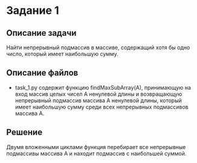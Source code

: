 # Задание 1

## Описание задачи

Найти непрерывный подмассив в массиве, содержащий хотя бы одно число, который имеет наибольшую сумму.

## Описание файлов
- task_1.py содержит функцию findMaxSubArray(A), принимающую на вход массив целых чисел А ненулевой длины и возвращающую непрерывный подмассив массива А ненулевой длины,
который имеет наибольшую сумму среди всех непрерывных подмассивов массива А.  

## Решение
Двумя вложенными циклами функция перебирает все непрерывные подмассивы массива A и находит подмассив с наибольшей суммой.
